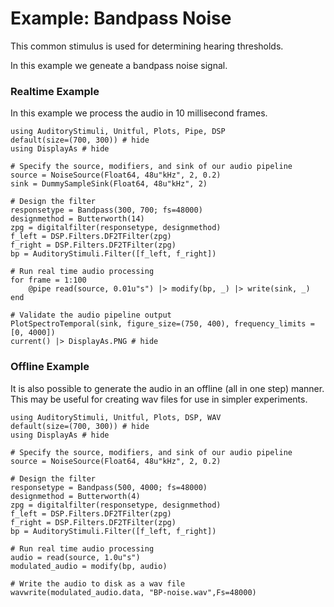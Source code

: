 # Example: Bandpass Noise

This common stimulus is used for determining hearing thresholds.

In this example we geneate a bandpass noise signal.

### Realtime Example

In this example we process the audio in 10 millisecond frames.

```@example realtime
using AuditoryStimuli, Unitful, Plots, Pipe, DSP
default(size=(700, 300)) # hide
using DisplayAs # hide

# Specify the source, modifiers, and sink of our audio pipeline
source = NoiseSource(Float64, 48u"kHz", 2, 0.2)
sink = DummySampleSink(Float64, 48u"kHz", 2)

# Design the filter
responsetype = Bandpass(300, 700; fs=48000)
designmethod = Butterworth(14)
zpg = digitalfilter(responsetype, designmethod)
f_left = DSP.Filters.DF2TFilter(zpg)
f_right = DSP.Filters.DF2TFilter(zpg)
bp = AuditoryStimuli.Filter([f_left, f_right])

# Run real time audio processing
for frame = 1:100
    @pipe read(source, 0.01u"s") |> modify(bp, _) |> write(sink, _)
end

# Validate the audio pipeline output
PlotSpectroTemporal(sink, figure_size=(750, 400), frequency_limits = [0, 4000])
current() |> DisplayAs.PNG # hide
```


### Offline Example

It is also possible to generate the audio in an offline (all in one step) manner. This may be useful for creating wav files for use in simpler experiments.

```@example offline
using AuditoryStimuli, Unitful, Plots, DSP, WAV
default(size=(700, 300)) # hide
using DisplayAs # hide

# Specify the source, modifiers, and sink of our audio pipeline
source = NoiseSource(Float64, 48u"kHz", 2, 0.2)

# Design the filter
responsetype = Bandpass(500, 4000; fs=48000)
designmethod = Butterworth(4)
zpg = digitalfilter(responsetype, designmethod)
f_left = DSP.Filters.DF2TFilter(zpg)
f_right = DSP.Filters.DF2TFilter(zpg)
bp = AuditoryStimuli.Filter([f_left, f_right])

# Run real time audio processing
audio = read(source, 1.0u"s")
modulated_audio = modify(bp, audio)

# Write the audio to disk as a wav file
wavwrite(modulated_audio.data, "BP-noise.wav",Fs=48000)
```
